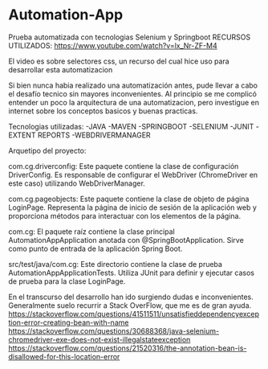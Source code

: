 # Automation-App
Prueba automatizada con tecnologias Selenium y Springboot
RECURSOS UTILIZADOS:
https://www.youtube.com/watch?v=lx_Nr-ZF-M4


El video es sobre selectores css, un recurso del cual hice uso para desarrollar esta automatizacion

Si bien nunca habia realizado una automatización antes, pude llevar a cabo el desafío tecnico sin mayores inconvenientes.
Al principio se me complicó entender un poco la arquitectura de una automatizacion, pero investigue en internet sobre los conceptos basicos y buenas practicas.

Tecnologias utilizadas:
-JAVA
-MAVEN
-SPRINGBOOT
-SELENIUM
-JUNIT
-EXTENT REPORTS
-WEBDRIVERMANAGER

Arquetipo del proyecto:

com.cg.driverconfig: Este paquete contiene la clase de configuración DriverConfig. Es responsable de configurar el WebDriver (ChromeDriver en este caso) utilizando WebDriverManager.

com.cg.pageobjects: Este paquete contiene la clase de objeto de página LoginPage. Representa la página de inicio de sesión de la aplicación web y proporciona métodos para interactuar con los elementos de la página.

com.cg: El paquete raíz contiene la clase principal AutomationAppApplication anotada con @SpringBootApplication. Sirve como punto de entrada de la aplicación Spring Boot.

src/test/java/com.cg: Este directorio contiene la clase de prueba AutomationAppApplicationTests. Utiliza JUnit para definir y ejecutar casos de prueba para la clase LoginPage.


En el transcurso del desarrollo han ido surgiendo dudas e inconvenientes. Generalmente suelo recurrir a Stack OverFlow, que me es de gran ayuda.
https://stackoverflow.com/questions/41511511/unsatisfieddependencyexception-error-creating-bean-with-name
https://stackoverflow.com/questions/30688368/java-selenium-chromedriver-exe-does-not-exist-illegalstateexception
https://stackoverflow.com/questions/21520316/the-annotation-bean-is-disallowed-for-this-location-error